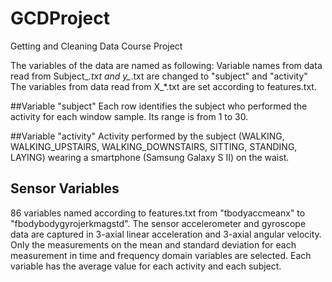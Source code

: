 # GCDProject
Getting and Cleaning Data Course Project

The variables of the data are named as following:
Variable names from data read from Subject_*.txt and y_*.txt are changed to "subject" and "activity"
The variables from data read from X_*.txt are set according to features.txt.

##Variable "subject"
Each row identifies the subject who performed the activity for each window sample. Its range is from 1 to 30. 

##Variable "activity"
Activity performed by the subject (WALKING, WALKING_UPSTAIRS, WALKING_DOWNSTAIRS, SITTING, STANDING, LAYING) wearing a smartphone (Samsung Galaxy S II) on the waist.

## Sensor Variables
86 variables named according to features.txt from "tbodyaccmeanx" to "fbodybodygyrojerkmagstd". The sensor accelerometer and gyroscope data are captured in 3-axial linear acceleration and 3-axial angular velocity. Only the measurements on the mean and standard deviation for each measurement in time and frequency domain variables are selected. Each variable has the average value for each activity and each subject.